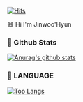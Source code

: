 [![Hits](https://hits.seeyoufarm.com/api/count/incr/badge.svg?url=https%3A%2F%2Fgithub.com%2FPrimadonnaGit&count_bg=%2379C83D&title_bg=%23555555&icon=&icon_color=%23E7E7E7&title=hits&edge_flat=false)](https://hits.seeyoufarm.com)

😄 Hi I'm Jinwoo'Hyun

### 🤔 Github Stats
[![Anurag's github stats](https://github-readme-stats.vercel.app/api?username=PrimadonnaGit&hide=contribs,prs&show_icons=true)](https://github.com/anuraghazra/github-readme-stats)

### 💬 LANGUAGE
[![Top Langs](https://github-readme-stats.vercel.app/api/top-langs/?username=PrimadonnaGit&layout=compact)](https://github.com/anuraghazra/github-readme-stats)

<!--
**PrimadonnaGit/PrimadonnaGit** is a ✨ _special_ ✨ repository because its `README.md` (this file) appears on your GitHub profile.

Here are some ideas to get you started:

- 🔭 I’m currently working on ...
- 🌱 I’m currently learning ... NodeJS, TypeScript
- 👯 I’m looking to collaborate on ...
- 🤔 I’m looking for help with ...
- 💬 Ask me about ...
- 📫 How to reach me: ...
- 😄 Pronouns: ...
- ⚡ Fun fact: ...
-->
